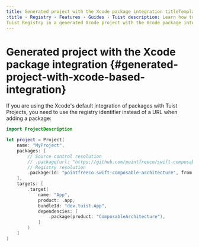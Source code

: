 ```yaml
---
title: Generated project with the Xcode package integration titleTemplate:
:title · Registry · Features · Guides · Tuist description: Learn how to use the
Tuist Registry in a generated Xcode project with the Xcode package integration.
---
```


# Generated project with the Xcode package integration {#generated-project-with-xcode-based-integration}

If you are using the
<LocalizedLink href="/guides/features/projects/dependencies#xcodes-default-integration">Xcode's
default integration</LocalizedLink> of packages with Tuist Projects, you need to
use the registry identifier instead of a URL when adding a package:
```swift
import ProjectDescription

let project = Project(
    name: "MyProject",
    packages: [
        // Source control resolution
        // .package(url: "https://github.com/pointfreeco/swift-composable-architecture", from: "0.1.0")
        // Registry resolution
        .package(id: "pointfreeco.swift-composable-architecture", from: "0.1.0")
    ],
    targets: [
        .target(
            name: "App",
            product: .app,
            bundleId: "dev.tuist.App",
            dependencies: [
                .package(product: "ComposableArchitecture"),
            ]
        )
    ]
)
```
